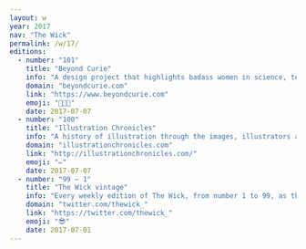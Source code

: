 ```yaml
---
layout: w
year: 2017
nav: "The Wick"
permalink: /w/17/
editions:
  - number: "101"
    title: "Beyond Curie"
    info: "A design project that highlights badass women in science, technology, engineering and mathematics."
    domain: "beyondcurie.com"
    link: "https://www.beyondcurie.com"
    emoji: "👩🏻‍🔬"
    date: 2017-07-07
  - number: "100"
    title: "Illustration Chronicles"
    info: "A history of illustration through the images, illustrators and events of the past 175 years."
    domain: "illustrationchronicles.com"
    link: "http://illustrationchronicles.com/"
    emoji: "✏️"
    date: 2017-07-07
  - number: "99 – 1"
    title: "The Wick vintage"
    info: "Every weekly edition of The Wick, from number 1 to 99, as they were originally published."
    domain: "twitter.com/thewick_"
    link: "https://twitter.com/thewick_"
    emoji: "😎"
    date: 2017-07-01
---
```

